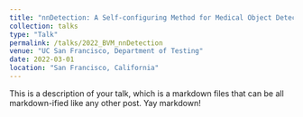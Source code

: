 ```yaml
---
title: "nnDetection: A Self-configuring Method for Medical Object Detection (Abstract)"
collection: talks
type: "Talk"
permalink: /talks/2022_BVM_nnDetection
venue: "UC San Francisco, Department of Testing"
date: 2022-03-01
location: "San Francisco, California"
---
```


This is a description of your talk, which is a markdown files that can be all markdown-ified like any other post. Yay markdown!
